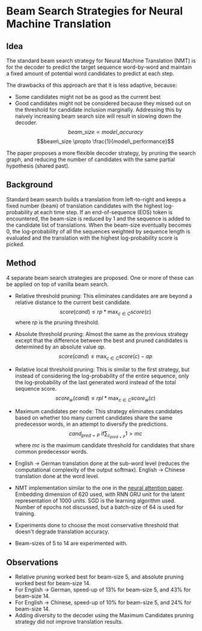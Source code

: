 
# Beam Search Strategies for Neural Machine Translation

## Idea

The standard beam search strategy for Neural Machine Translation (NMT) is for the decoder to predict the target sequence word-by-word and maintain a fixed amount of potential word candidates to predict at each step. 

The drawbacks of this approach are that it is less adaptive, because: 
*  Some candidates might not be as good as the current best
*  Good candidates might not be considered because they missed out on the threshold for candidate inclusion marginally. Addressing this by naively increasing beam search size will result in slowing down the decoder.
$$beam\_size \propto model\_accuracy$$
$$beam\_size \propto \frac{1}{model\_performance}$$

The paper proposes a more flexible decoder strategy, by pruning the search graph, and reducing the number of candidates with the same partial hypothesis (shared past).

## Background

Standard beam search builds a translation from left-to-right and keeps a fixed number (beam) of translation candidates with the highest log-probability at each time step. If an end-of-sequence (EOS) token is encountered, the beam-size is reduced by 1 and the sequence is added to the candidate list of translations. When the beam-size eventually becomes 0, the log-probability of all the sequences weighted by sequence length is evaluated and the translation with the highest log-probability score is picked.

## Method

4 separate beam search strategies are proposed. One or more of these can be applied on top of vanilla beam search.
* Relative threshold pruning: This eliminates candidates are are beyond a relative distance to the current best candidate.
$$score(cand) \leq rp * \max_{c \in C} {score(c)}$$
where $rp$ is the pruning threshold.
* Absolute threshold pruning: Almost the same as the previous strategy except that the difference between the best and pruned candidates is determined by an absolute value $ap$.
$$score(cand) \leq \max_{c \in C} {score(c)} - ap$$
* Relative local threshold pruning: This is similar to the first strategy, but instead of considering the log-probability of the entire sequence, only the log-probability of the last generated word instead of the total sequence score.
$$score_w(cand) \leq rpl * \max_{c \in C} {score_w(c)}$$
* Maximum candidates per node: This strategy eliminates candidates based on whether too many current candidates share the same predecessor words, in an attempt to diversify the predictions.
$$cand_{pred = P} \text{ if} \sum_{c_{pred = P}} 1 > mc$$
where $mc$ is the maximum candidate threshold for candidates that share common predecessor words.


* English $\rightarrow$ German translation done at the sub-word level (reduces the computational complexity of the output softmax). English $\rightarrow$ Chinese translation done at the word level.
* NMT implementation similar to the one in the [neural attention paper](https://arxiv.org/abs/1409.0473). Embedding dimension of 620 used, with RNN GRU unit for the latent representation of 1000 units. SGD is the learning algorithm used. Number of epochs not discussed, but a batch-size of 64 is used for training.
* Experiments done to choose the most conservative threshold that doesn't degrade translation accuracy. 
* Beam-sizes of 5 to 14 are experimented with.

## Observations

* Relative pruning worked best for beam-size 5, and absolute pruning worked best for beam-size 14.
* For English $\rightarrow$ German, speed-up of 13\% for beam-size 5, and 43\% for beam-size 14.
* For English $\rightarrow$ Chinese, speed-up of 10\% for beam-size 5, and 24\% for beam-size 14.
* Adding diversity to the decoder using the Maximum Candidates pruning strategy did not improve translation results.
